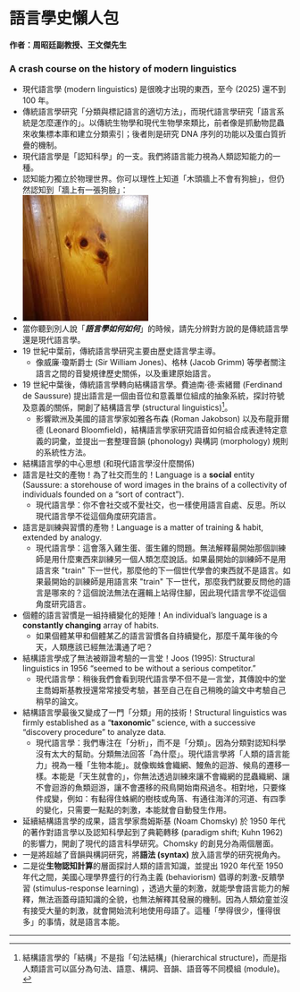 # 語言學史懶人包

**作者：周昭廷副教授、王文傑先生**

### A crash course on the history of modern linguistics <a href="#toc191050505" id="toc191050505"></a>

* 現代語言學 (modern linguistics) 是很晚才出現的東西，至今 (2025) 還不到 100 年。
* 傳統語言學研究「分類與標記語言的適切方法」，而現代語言學研究「語言系統是怎麼運作的」。以傳統生物學和現代生物學來類比，前者像是抓動物昆蟲來收集標本庫和建立分類索引；後者則是研究 DNA 序列的功能以及蛋白質折疊的機制。
* 現代語言學是「認知科學」的一支。我們將語言能力視為人類認知能力的一種。
* 認知能力獨立於物理世界。你可以理性上知道「木頭牆上不會有狗臉」，但仍然認知到「牆上有一張狗臉」：
* ![](<.gitbook/assets/圖片 (3).png>)  
* 當你聽到別人說「_**語言學如何如何**_」的時候，請先分辨對方說的是傳統語言學還是現代語言學。
* 19 世紀中葉前，傳統語言學研究主要由歷史語言學主導。
  * 像威廉·瓊斯爵士 (Sir William Jones)、格林 (Jacob Grimm) 等學者關注語言之間的音變規律歷史關係，以及重建原始語言。
* 19 世紀中葉後，傳統語言學轉向結構語言學。費迪南·德·索緒爾 (Ferdinand de Saussure) 提出語言是一個由音位和意義單位組成的抽象系統，探討符號及意義的關係，開創了結構語言學 (structural linguistics)[^1]。
  * 影響歐洲及美國的語言學家如雅各布森 (Roman Jakobson) 以及布龍菲爾德 (Leonard Bloomfield)，結構語言學家研究語音如何組合成表達特定意義的詞彙，並提出一套整理音韻 (phonology) 與構詞 (morphology) 規則的系統性方法。
* 結構語言學的中心思想 (和現代語言學沒什麼關係)
* 語言是社交的產物！為了社交而生的！Language is a **social** entity (Saussure: a storehouse of word images in the brains of a collectivity of individuals founded on a “sort of contract”).
  * 現代語言學：你不會社交或不愛社交，也一樣使用語言自處、反思。所以現代語言學不從這個角度研究語言。
* 語言是訓練與習慣的產物！Language is a matter of training & habit, extended by analogy.
  * 現代語言學：這會落入雞生蛋、蛋生雞的問題。無法解釋最開始那個訓練師是用什麼東西來訓練另一個人類怎麼說話。如果最開始的訓練師不是用語言來 "train" 下一世代，那麼他的下一個世代學會的東西就不是語言。如果最開始的訓練師是用語言來 "train" 下一世代，那麼我們就要反問他的語言是哪來的？這個說法無法在邏輯上站得住腳，因此現代語言學不從這個角度研究語言。
* 個體的語言習慣是一組持續變化的矩陣！An individual’s language is a **constantly changing** array of habits.
  * 如果個體某甲和個體某乙的語言習慣各自持續變化，那麼千萬年後的今天，人類應該已經無法溝通了吧？
* 結構語言學成了無法被辯證考驗的一言堂！Joos (1995): Structural linguistics in 1956 “seemed to be without a serious competitor.”
  * 現代語言學：稍後我們會看到現代語言學不但不是一言堂，其傳說中的堂主喬姆斯基教授還常常接受考驗，甚至自己在自己稍晚的論文中考驗自己稍早的論文。
* 結構語言學最後又變成了一門「分類」用的技術！Structural linguistics was firmly established as a “**taxonomic**” science, with a successive “discovery procedure” to analyze data.
  * 現代語言學：我們專注在「分析」，而不是「分類」。因為分類對認知科學沒有太大的幫助。分類無法回答「為什麼」。現代語言學將「人類的語言能力」視為一種「生物本能」。就像蜘蛛會織網、鰻魚的迴游、候鳥的遷移一樣。本能是「天生就會的」，你無法透過訓練來讓不會織網的昆蟲織網、讓不會迴游的魚類迴游，讓不會遷移的飛鳥開始南飛過冬。相對地，只要條件成變，例如：有黏得住蛛網的樹枝或角落、有通往海洋的河道、有四季的變化，只需要一點點的刺激，本能就會自動發生作用。
* 延續結構語言學的成果，語言學家喬姆斯基 (Noam Chomsky) 於 1950 年代的著作對語言學以及認知科學起到了典範轉移 (paradigm shift; Kuhn 1962) 的影響力，開創了現代的語言科學研究。Chomsky 的創見分為兩個層面。
* 一是將超越了音韻與構詞研究，將**語法 (syntax)** 放入語言學的研究視角內。
* 二是從**生物認知計算**的層面探討人類的語言知識，並提出 1920 年代至 1950 年代之間，美國心理學界盛行的行為主義 (behaviorism) 倡導的刺激-反饋學習 (stimulus-response learning) ，透過大量的刺激，就能學會語言能力的解釋，無法涵蓋母語知識的全貌，也無法解釋其發展的機制。因為人類幼童並沒有接受大量的刺激，就會開始流利地使用母語了。這種「學得很少，懂得很多」的事情，就是語言本能。

***

[^1]: 結構語言學的「結構」不是指「句法結構」(hierarchical structure)，而是指人類語言可以區分為句法、語意、構詞、音韻、語音等不同模組 (module)。